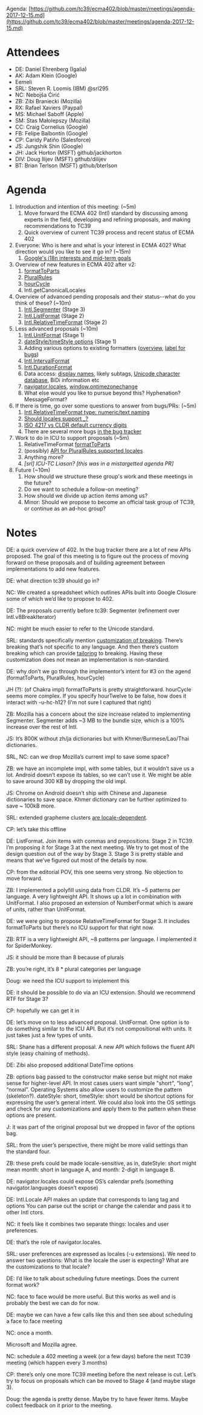 Agenda: [https://github.com/tc39/ecma402/blob/master/meetings/agenda-2017-12-15.md](https://github.com/tc39/ecma402/blob/master/meetings/agenda-2017-12-15.md)

# Attendees

* DE: Daniel Ehrenberg (Igalia)
* AK: Adam Klein (Google)
* Eemeli
* SRL: Steven R. Loomis (IBM) @srl295
* NC: Nebojša Ćirić
* ZB: Zibi Braniecki (Mozilla)
* RX: Rafael Xaviers (Paypal)
* MS: Michael Saboff (Apple)
* SM: Stas Małolepszy (Mozilla)
* CC: Craig Cornelius (Google) 
* FB: Felipe Balbontín (Google)
* CP: Caridy Patiño (Salesforce)
* JS: Jungshik Shin (Google)
* JH: Jack Horton (MSFT) github/jackhorton
* DIV: Doug Ilijev (MSFT) github/dilijev
* BT: Brian Terlson (MSFT) github/bterlson

# Agenda

1. Introduction and intention of this meeting: (~5m)
    1. Move forward the ECMA 402 (Intl) standard by discussing among experts in the field, developing and refining proposals, and making recommendations to TC39
    2. Quick overview of current TC39 process and recent status of ECMA 402
2. Everyone: Who is here and what is your interest in ECMA 402? What direction would you like to see it go in? (~15m)
    1. [Google's i18n interests and mid-term goals](https://goo.gl/wKcA6w)
3. Overview of new features in ECMA 402 after v2:
    1. [formatToParts](https://github.com/tc39/ecma402/issues/47)
    2. [PluralRules](https://github.com/tc39/proposal-intl-plural-rules)
    3. [hourCycle](https://github.com/tc39/ecma402/pull/135)
    4. Intl.getCanonicalLocales
4. Overview of advanced pending proposals and their status--what do you think of these? (~10m)
    1. [Intl.Segmenter](https://github.com/tc39/proposal-intl-segmenter) (Stage 3)
    2. [Intl.ListFormat](https://github.com/tc39/proposal-intl-list-format) (Stage 2)
    3. [Intl.RelativeTimeFormat](https://github.com/tc39/proposal-intl-relative-time) (Stage 2)
5. Less advanced proposals (~10m)
    1. [Intl.UnitFormat](https://github.com/tc39/ecma402/issues/32) (Stage 1)
    2. [dateStyle/timeStyle options](https://github.com/tc39/proposal-ecma402-datetime-style) (Stage 1)
    3. Adding various options to existing formatters ([overview](https://github.com/tc39/ecma402/issues/186#issuecomment-338788856), [label for bugs](https://github.com/tc39/ecma402/labels/option))
    4. [Intl.IntervalFormat](https://github.com/tc39/ecma402/issues/188)
    5. [Intl.DurationFormat](https://github.com/tc39/ecma402/issues/47)
    6. Data access: [display names](https://github.com/tc39/ecma402/issues/31), likely subtags, [Unicode character database](https://github.com/tc39/ecma402/issues/90), BiDi information etc
    7. [navigator.locales](https://github.com/whatwg/html/pull/3046), [window.ontimezonechange](https://github.com/whatwg/html/pull/3047)
    8. What else would you like to pursue beyond this? Hyphenation? MessageFormat?
6. If there is time, go over some questions to answer from bugs/PRs: (~5m)
    1. [Intl.RelativeTimeFormat type: numeric/text naming](https://github.com/tc39/proposal-intl-relative-time/issues/54)
    2. [Should locales support _?](https://github.com/tc39/proposal-intl-locale/issues/7)
    3. [ISO 4217 vs CLDR default currency digits](https://github.com/tc39/ecma402/issues/134)
    4. There are several more bugs [in the bug tracker](https://github.com/tc39/ecma402/issues)
7. Work to do in ICU to support proposals (~5m)
    1. RelativeTimeFormat [formatToParts](https://ssl.icu-project.org/trac/ticket/13256)
    2. (possibly) [API for PluralRules supported locales](https://ssl.icu-project.org/trac/ticket/12756)
    3. Anything more?
    4. *[srl] ICU-TC Liason? [this was in a mistargetted agenda PR]*
8. Future (~10m)
    1. How should we structure these group's work and these meetings in the future?
    2. Do we want to schedule a follow-on meeting?
    3. How should we divide up action items among us?
    4. Minor: Should we propose to become an official task group of TC39, or continue as an ad-hoc group?

# Notes

DE: a quick overview of 402. In the bug tracker there are a lot of new APIs proposed. The goal of this meeting is to figure out the process of moving forward on these proposals and of building agreement between implementations to add new features.

DE: what direction tc39 should go in?

NC: We created a spreadsheet which outlines APIs built into Google Closure some of which we’d like to propose to 402.

DE: The proposals currently before tc39: Segmenter (refinement over Intl.v8BreakIterator)

NC: might be much easier to refer to the Unicode standard.

SRL: standards specifically mention [customization of breaking](https://www.unicode.org/reports/tr14/#Customization). There’s breaking that’s not specific to any language. And then there’s custom breaking which can provide [tailoring](https://unicode.org/reports/tr29/#Tailoring) to breaking. Having these customization does not mean an implementation is non-standard.

DE: why don’t we go through the implementor’s intent for #3 on the agend (formatToParts, PluralRules, hourCycle)

JH (?): (of Chakra impl) formatToParts is pretty straightforward. hourCycle seems more complex. If you specify hourTwelve to be false, how does it interact with -u-hc-h12? (I’m not sure I captured that right)

ZB: Mozilla has a concern about the size increase related to implementing Segmenter. Segmenter adds ~3 MB to the bundle size, which is a 100% increase over the rest of Intl.

JS: It’s 800K without zh/ja dictionaries but with Khmer/Burmese/Lao/Thai dictionaries.

SRL, NC: can we drop Mozilla’s current impl to save some space?

ZB: we have an incomplete impl, with some tables, but it wouldn’t save us a lot. Android doesn’t expose its tables, so we can’t use it. We might be able to save around 300 KB by dropping the old impl.

JS: Chrome on Android doesn’t ship with Chinese and Japanese dictionaries to save space. Khmer dictionary can be further optimized to save ~ 100kB more.

SRL: extended grapheme clusters [are locale-dependent](https://unicode.org/cldr/trac/ticket/2992).

CP: let’s take this offline

DE: ListFormat. Join items with commas and prepositions. Stage 2 in TC39. I’m proposing it for Stage 3 at the next meeting. We try to get most of the design question out of the way by Stage 3. Stage 3 is pretty stable and means that we’ve figured out most of the details by now.

CP: from the editorial POV, this one seems very strong. No objection to move forward.

ZB: I implemented a polyfill using data from CLDR. It’s ~5 patterns per language. A very lightweight API. It shows up a lot in combination with UnitFormat. I also proposed an extension of NumberFormat which is aware of units, rather than UnitFormat.

DE: we were going to propose RelativeTimeFormat for Stage 3. It includes formatToParts but there’s no ICU support for that right now.

ZB: RTF is a very lightweight API, ~8 patterns per language. I implemented it for SpiderMonkey.

JS: it should be more than 8 because of plurals

ZB: you’re right, it’s 8 * plural categories per language

Doug: we need the ICU support to implement this

DE: it should be possible to do via an ICU extension. Should we recommend RTF for Stage 3?

CP: hopefully we can get it in

DE: let’s move on to less advanced proposal. UnitFormat. One option is to do something similar to the ICU API. But it’s not compositional with units. It just takes just a few types of units.

SRL: Shane  has a different proposal. A new API which follows the fluent API style (easy chaining of methods).

DE: Zibi also proposed additional DateTime options

ZB: options bag passed to the constructor make sense but might not make sense for higher-level API. In most cases users want simple "short", “long”, “normal”. Operating Systems also allow users to customize the pattern (skeleton?). dateStyle: short, timeStyle: short would be shortcut options for expressing the user’s general intent. We could also look into the OS settings and check for any customizations and apply them to the pattern when these options are present.

J: it was part of the original proposal but we dropped in favor of the options bag.

SRL: from the user’s perspective, there might be more valid settings than the standard four.

ZB: these prefs could be made locale-sensitive, as in, dateStyle: short might mean month: short in language A, and month: 2-digit in language B.

DE: navigator.locales could expose OS’s calendar prefs (something navigator.languages doesn’t expose)

DE: Intl.Locale API makes an update that corresponds to lang tag and options You can parse out the script or change the calendar and pass it to other Intl ctors. 

NC: it feels like it combines two separate things: locales and user preferences.

DE: that’s the role of navigator.locales.

SRL: user preferences are expressed as locales (-u extensions). We need to answer two questions: What is the locale the user is expecting? What are the customizations to that locale?

DE: I’d like to talk about scheduling future meetings. Does the current format work?

NC: face to face would be more useful. But this works as well and is probably the best we can do for now.

DE: maybe we can have a few calls like this and then see about scheduling a face to face meeting

NC: once a month.

Microsoft and Mozilla agree.

NC: schedule a 402 meeting a week (or a few days) before the next TC39 meeting (which happen every 3 months)

CP: there’s only one more TC39 meeting before the next release is cut. Let’s try to focus on proposals which can be moved to Stage 4 (and maybe stage 3).

Doug: the agenda is pretty dense. Maybe try to have fewer items. Maybe collect feedback on it prior to the meeting.

